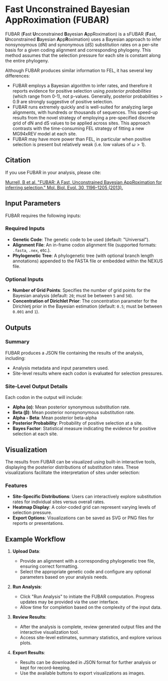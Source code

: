 # Fast Unconstrained Bayesian AppRoximation (FUBAR)

FUBAR (**F**ast **U**nconstrained **B**ayesian **A**ppRoximation) is a sFUBAR (**F**ast, **U**nconstrained **B**ayesian **A**pp**R**oximation) uses a Bayesian approach to infer nonsynoymous (dN) and synonymous (dS) substitution rates on a per-site basis for a given coding alignment and corresponding phylogeny. This method assumes that the selection pressure for each site is constant along the entire phylogeny.

Although FUBAR produces similar information to FEL, it has several key differences:

- FUBAR employs a Bayesian algorithm to infer rates, and therefore it reports evidence for positive selection using _posterior probabilities_ (which range from 0-1), not p-values. Generally, posterior probabilities > 0.9 are strongly suggestive of positive selection.
- FUBAR runs extremely quickly and is well-suited for analyzing large alignments, with hundreds or thousands of sequences. This speed-up results from the novel strategy of employing a pre-specified discrete grid of dN and dS values to be applied across sites. This approach contrasts with the time-consuming FEL strategy of fitting a new MG94xREV model at each site.
- FUBAR may have more power than FEL, in particular when positive selection is present but relatively weak (i.e. low values of $\omega>1$).

## Citation

If you use FUBAR in your analysis, please cite:

[Murrell, B et al. "FUBAR: A Fast, Unconstrained Bayesian AppRoximation for inferring selection." Mol. Biol. Evol. 30, 1196–1205 (2013).](https://doi.org/10.1093/molbev/mst030)

## Input Parameters

FUBAR requires the following inputs:

### Required Inputs

- **Genetic Code**: The genetic code to be used (default: "Universal").
- **Alignment File**: An in-frame codon alignment file (supported formats: `.fasta`, `.nex`, etc.).
- **Phylogenetic Tree**: A phylogenetic tree (with optional branch length annotations) appended to the FASTA file or embedded within the NEXUS file.

### Optional Inputs

- **Number of Grid Points**: Specifies the number of grid points for the Bayesian analysis (default: `20`; must be between `5` and `50`).
- **Concentration of Dirichlet Prior**: The concentration parameter for the Dirichletj prior in the Bayesian estimation (default: `0.5`; must be between `0.001` and `1`).

## Outputs

### Summary

FUBAR produces a JSON file containing the results of the analysis, including:

- Analysis metadata and input parameters used.
- Site-level results where each codon is evaluated for selection pressures.

### Site-Level Output Details

Each codon in the output will include:

- **Alpha (α)**: Mean posterior synonymous substitution rate.
- **Beta (β)**: Mean posterior nonsynonymous substitution rate.
- **Alpha - Beta**: Mean posterior beta-alpha
- **Posterior Probability**: Probability of positive selection at a site.
- **Bayes Factor**: Statistical measure indicating the evidence for positive selection at each site.

## Visualization

The results from FUBAR can be visualized using built-in interactive tools, displaying the posterior distributions of substitution rates. These visualizations facilitate the interpretation of sites under selection:

### Features

- **Site-Specific Distributions**: Users can interactively explore substitution rates for individual sites versus overall rates.
- **Heatmap Display**: A color-coded grid can represent varying levels of selection pressure.
- **Export Options**: Visualizations can be saved as SVG or PNG files for reports or presentations.

## Example Workflow

1. **Upload Data**:

   - Provide an alignment with a corresponding phylogenetic tree file, ensuring correct formatting.
   - Select the appropriate genetic code and configure any optional parameters based on your analysis needs.

2. **Run Analysis**:

   - Click "Run Analysis" to initiate the FUBAR computation. Progress updates may be provided via the user interface.
   - Allow time for completion based on the complexity of the input data.

3. **Review Results**:

   - After the analysis is complete, review generated output files and the interactive visualization tool.
   - Access site-level estimates, summary statistics, and explore various plots.

4. **Export Results**:
   - Results can be downloaded in JSON format for further analysis or kept for record-keeping.
   - Use the available buttons to export visualizations as images.
